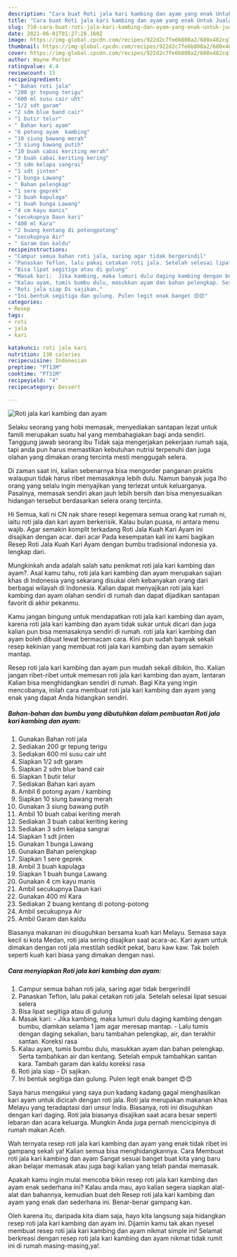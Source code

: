 ```yaml
---
description: "Cara buat Roti jala kari kambing dan ayam yang enak Untuk Jualan"
title: "Cara buat Roti jala kari kambing dan ayam yang enak Untuk Jualan"
slug: 710-cara-buat-roti-jala-kari-kambing-dan-ayam-yang-enak-untuk-jualan
date: 2021-06-01T01:27:28.160Z
image: https://img-global.cpcdn.com/recipes/922d2c7fe6b808a2/680x482cq70/roti-jala-kari-kambing-dan-ayam-foto-resep-utama.jpg
thumbnail: https://img-global.cpcdn.com/recipes/922d2c7fe6b808a2/680x482cq70/roti-jala-kari-kambing-dan-ayam-foto-resep-utama.jpg
cover: https://img-global.cpcdn.com/recipes/922d2c7fe6b808a2/680x482cq70/roti-jala-kari-kambing-dan-ayam-foto-resep-utama.jpg
author: Wayne Porter
ratingvalue: 4.4
reviewcount: 15
recipeingredient:
- " Bahan roti jala"
- "200 gr tepung terigu"
- "600 ml susu cair uht"
- "1/2 sdt garam"
- "2 sdm blue band cair"
- "1 butir telur"
- " Bahan kari ayam"
- "6 potong ayam  kambing"
- "10 siung bawang merah"
- "3 siung bawang putih"
- "10 buah cabai keriting merah"
- "3 buah cabai keriting kering"
- "3 sdm kelapa sangrai"
- "1 sdt jinten"
- "1 bunga Lawang"
- " Bahan pelengkap"
- "1 sere geprek"
- "3 buah kapulaga"
- "1 buah bunga Lawang"
- "4 cm kayu manis"
- "secukupnya Daun kari"
- "400 ml Kara"
- "2 buang kentang di potongpotong"
- "secukupnya Air"
- " Garam dan kaldu"
recipeinstructions:
- "Campur semua bahan roti jala, saring agar tidak bergerindil"
- "Panaskan Teflon, lalu pakai cetakan roti jala. Setelah selesai lipat sesuai selera"
- "Bisa lipat segitiga atau di gulung"
- "Masak kari:  Jika kambing, maka lumuri dulu daging kambing dengan bumbu, diamkan selama 1 jam agar meresap mantap.  Lalu tumis dengan daging sekalian, baru tambahan pelengkap, air, dan terakhir santan. Koreksi rasa"
- "Kalau ayam, tumis bumbu dulu, masukkan ayam dan bahan pelengkap. Serta tambahkan air dan kentang. Setelah empuk tambahkan santan kara. Tambah garam dan kaldu koreksi rasa"
- "Roti jala siap Di sajikan."
- "Ini bentuk segitiga dan gulung. Pulen legit enak banget 😍😍"
categories:
- Resep
tags:
- roti
- jala
- kari

katakunci: roti jala kari 
nutrition: 130 calories
recipecuisine: Indonesian
preptime: "PT13M"
cooktime: "PT31M"
recipeyield: "4"
recipecategory: Dessert

---
```



![Roti jala kari kambing dan ayam](https://img-global.cpcdn.com/recipes/922d2c7fe6b808a2/680x482cq70/roti-jala-kari-kambing-dan-ayam-foto-resep-utama.jpg)

Selaku seorang yang hobi memasak, menyediakan santapan lezat untuk famili merupakan suatu hal yang membahagiakan bagi anda sendiri. Tanggung jawab seorang ibu Tidak saja mengerjakan pekerjaan rumah saja, tapi anda pun harus memastikan kebutuhan nutrisi terpenuhi dan juga olahan yang dimakan orang tercinta mesti menggugah selera.

Di zaman  saat ini, kalian sebenarnya bisa mengorder panganan praktis walaupun tidak harus ribet memasaknya lebih dulu. Namun banyak juga lho orang yang selalu ingin menyajikan yang terlezat untuk keluarganya. Pasalnya, memasak sendiri akan jauh lebih bersih dan bisa menyesuaikan hidangan tersebut berdasarkan selera orang tercinta. 

Hi Semua, kali ni CN nak share resepi kegemara semua orang kat rumah ni, iaitu roti jala dan kari ayam berkerisik. Kalau bulan puasa, ni antara menu wajib. Agar semakin komplit terkadang Roti Jala Kuah Kari Ayam ini disajikan dengan acar. dari acar Pada kesempatan kali ini kami bagikan Resep Roti Jala Kuah Kari Ayam dengan bumbu tradisional indonesia ya. lengkap dari.

Mungkinkah anda adalah salah satu penikmat roti jala kari kambing dan ayam?. Asal kamu tahu, roti jala kari kambing dan ayam merupakan sajian khas di Indonesia yang sekarang disukai oleh kebanyakan orang dari berbagai wilayah di Indonesia. Kalian dapat menyajikan roti jala kari kambing dan ayam olahan sendiri di rumah dan dapat dijadikan santapan favorit di akhir pekanmu.

Kamu jangan bingung untuk mendapatkan roti jala kari kambing dan ayam, karena roti jala kari kambing dan ayam tidak sukar untuk dicari dan juga kalian pun bisa memasaknya sendiri di rumah. roti jala kari kambing dan ayam boleh dibuat lewat bermacam cara. Kini pun sudah banyak sekali resep kekinian yang membuat roti jala kari kambing dan ayam semakin mantap.

Resep roti jala kari kambing dan ayam pun mudah sekali dibikin, lho. Kalian jangan ribet-ribet untuk memesan roti jala kari kambing dan ayam, lantaran Kalian bisa menghidangkan sendiri di rumah. Bagi Kita yang ingin mencobanya, inilah cara membuat roti jala kari kambing dan ayam yang enak yang dapat Anda hidangkan sendiri.

<!--inarticleads1-->

##### Bahan-bahan dan bumbu yang dibutuhkan dalam pembuatan Roti jala kari kambing dan ayam:

1. Gunakan  Bahan roti jala
1. Sediakan 200 gr tepung terigu
1. Sediakan 600 ml susu cair uht
1. Siapkan 1/2 sdt garam
1. Siapkan 2 sdm blue band cair
1. Siapkan 1 butir telur
1. Sediakan  Bahan kari ayam
1. Ambil 6 potong ayam / kambing
1. Siapkan 10 siung bawang merah
1. Gunakan 3 siung bawang putih
1. Ambil 10 buah cabai keriting merah
1. Sediakan 3 buah cabai keriting kering
1. Sediakan 3 sdm kelapa sangrai
1. Siapkan 1 sdt jinten
1. Gunakan 1 bunga Lawang
1. Gunakan  Bahan pelengkap
1. Siapkan 1 sere geprek
1. Ambil 3 buah kapulaga
1. Siapkan 1 buah bunga Lawang
1. Gunakan 4 cm kayu manis
1. Ambil secukupnya Daun kari
1. Gunakan 400 ml Kara
1. Sediakan 2 buang kentang di potong-potong
1. Ambil secukupnya Air
1. Ambil  Garam dan kaldu


Biasanya makanan ini disuguhkan bersama kuah kari Melayu. Semasa saya kecil si kota Medan, roti jala sering disajikan saat acara-ac. Kari ayam untuk dimakan dengan roti jala mestilah sedikit pekat, baru kaw kaw. Tak boleh seperti kuah kari biasa yang dimakan dengan nasi. 

<!--inarticleads2-->

##### Cara menyiapkan Roti jala kari kambing dan ayam:

1. Campur semua bahan roti jala, saring agar tidak bergerindil
1. Panaskan Teflon, lalu pakai cetakan roti jala. Setelah selesai lipat sesuai selera
1. Bisa lipat segitiga atau di gulung
1. Masak kari:  - Jika kambing, maka lumuri dulu daging kambing dengan bumbu, diamkan selama 1 jam agar meresap mantap.  - Lalu tumis dengan daging sekalian, baru tambahan pelengkap, air, dan terakhir santan. Koreksi rasa
1. Kalau ayam, tumis bumbu dulu, masukkan ayam dan bahan pelengkap. Serta tambahkan air dan kentang. Setelah empuk tambahkan santan kara. Tambah garam dan kaldu koreksi rasa
1. Roti jala siap - Di sajikan.
1. Ini bentuk segitiga dan gulung. Pulen legit enak banget 😍😍


Saya harus mengakui yang saya pun kadang kadang gagal menghasilkan kari ayam untuk dicicah dengan roti jala. Roti jala merupakan makanan khas Melayu yang teradaptasi dari unsur India. Biasanya, roti ini disuguhkan dengan kari daging. Roti jala biasanya disajikan saat acara besar seperti lebaran dan acara keluarga. Mungkin Anda juga pernah mencicipinya di rumah makan Aceh. 

Wah ternyata resep roti jala kari kambing dan ayam yang enak tidak ribet ini gampang sekali ya! Kalian semua bisa menghidangkannya. Cara Membuat roti jala kari kambing dan ayam Sangat sesuai banget buat kita yang baru akan belajar memasak atau juga bagi kalian yang telah pandai memasak.

Apakah kamu ingin mulai mencoba bikin resep roti jala kari kambing dan ayam enak sederhana ini? Kalau anda mau, ayo kalian segera siapkan alat-alat dan bahannya, kemudian buat deh Resep roti jala kari kambing dan ayam yang enak dan sederhana ini. Benar-benar gampang kan. 

Oleh karena itu, daripada kita diam saja, hayo kita langsung saja hidangkan resep roti jala kari kambing dan ayam ini. Dijamin kamu tak akan nyesel membuat resep roti jala kari kambing dan ayam nikmat simple ini! Selamat berkreasi dengan resep roti jala kari kambing dan ayam nikmat tidak rumit ini di rumah masing-masing,ya!.

